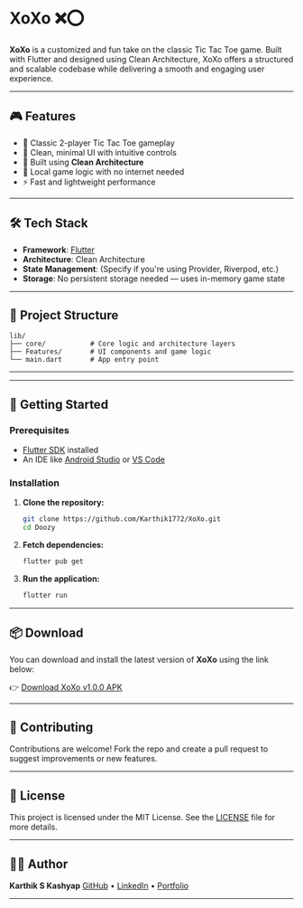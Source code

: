 # XoXo ❌⭕️

**XoXo** is a customized and fun take on the classic Tic Tac Toe game. Built with Flutter and designed using Clean Architecture, XoXo offers a structured and scalable codebase while delivering a smooth and engaging user experience.

---

## 🎮 Features

- 🎲 Classic 2-player Tic Tac Toe gameplay
- 🧠 Clean, minimal UI with intuitive controls
- 🧱 Built using **Clean Architecture**
- 💾 Local game logic with no internet needed
- ⚡ Fast and lightweight performance

---

## 🛠️ Tech Stack

- **Framework**: [Flutter](https://flutter.dev/)
- **Architecture**: Clean Architecture
- **State Management**: (Specify if you're using Provider, Riverpod, etc.)
- **Storage**: No persistent storage needed — uses in-memory game state

---

## 📁 Project Structure

```
lib/
├── core/           # Core logic and architecture layers
├── Features/       # UI components and game logic
└── main.dart       # App entry point
```

---

---

## 🚧 Getting Started

### Prerequisites

- [Flutter SDK](https://flutter.dev/docs/get-started/install) installed
- An IDE like [Android Studio](https://developer.android.com/studio) or [VS Code](https://code.visualstudio.com/)

### Installation

1. **Clone the repository:**
   ```bash
   git clone https://github.com/Karthik1772/XoXo.git
   cd Doozy
   ```

2. **Fetch dependencies:**
   ```bash
   flutter pub get
   ```

3. **Run the application:**
   ```bash
   flutter run
   ```

---

## 📦 Download

You can download and install the latest version of **XoXo** using the link below:

👉 [Download XoXo v1.0.0 APK](https://github.com/Karthik1772/XoXo/releases/download/v1.0.0/XoXo.apk)


---

## 🤝 Contributing

Contributions are welcome! Fork the repo and create a pull request to suggest improvements or new features.

---

## 📄 License

This project is licensed under the MIT License. See the [LICENSE](LICENSE) file for more details.

---

## 🧑‍💻 Author

**Karthik S Kashyap**
[GitHub](https://github.com/Karthik1772) • [LinkedIn](https://www.linkedin.com/in/karthik-s-kashyap-648908251/) • [Portfolio](https://karthik-s-kashyap.vercel.app/)

---
